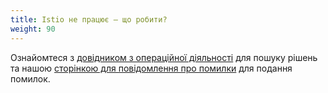 ```yaml
---
title: Istio не працює — що робити?
weight: 90
---
```


Ознайомтеся з [довідником з операційної діяльності](/docs/ops/) для пошуку рішень та нашою [сторінкою для повідомлення про помилки](/docs/releases/bugs/) для подання помилок.
